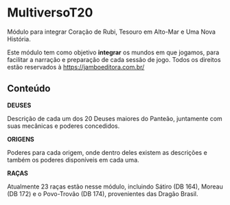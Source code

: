 # MultiversoT20
Módulo para integrar Coração de Rubi, Tesouro em Alto-Mar e Uma Nova História.

Este módulo tem como objetivo **integrar** os mundos em que jogamos, para facilitar a narração e preparação de cada sessão de jogo. Todos os direitos estão reservados à https://jamboeditora.com.br/


## Conteúdo
**DEUSES**

Descrição de cada um dos 20 Deuses maiores do Panteão, juntamente com suas mecânicas e poderes concedidos.


**ORIGENS**

Poderes para cada origem, onde dentro deles existem as descrições e também os poderes disponíveis em cada uma.


**RAÇAS**

Atualmente 23 raças estão nesse módulo, incluindo Sátiro (DB 164), Moreau (DB 172) e o Povo-Trovão (DB 174), provenientes das Dragão Brasil.
